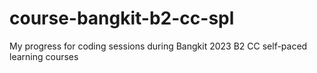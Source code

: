 # course-bangkit-b2-cc-spl
My progress for coding sessions during Bangkit 2023 B2 CC self-paced learning courses
